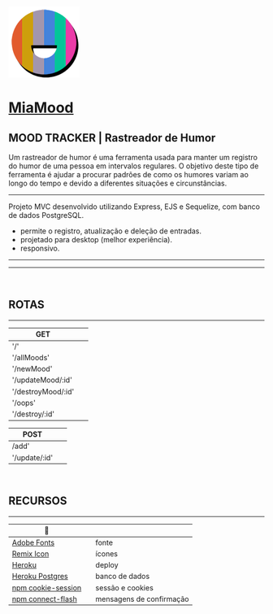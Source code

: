 ![image](/public/IMG/logo.png)
# [MiaMood](https://miamood.herokuapp.com/)

## **MOOD TRACKER** | Rastreador de Humor


Um rastreador de humor é uma ferramenta usada para manter um registro do humor de uma pessoa em intervalos regulares. O objetivo deste tipo de ferramenta é ajudar a procurar padrões de como os humores variam ao longo do tempo e devido a diferentes situações e circunstâncias.


-----

Projeto MVC desenvolvido utilizando Express, EJS e Sequelize, com banco de dados PostgreSQL.  

+ permite o registro, atualização e deleção de entradas.  
+ projetado para desktop (melhor experiência).  
+ responsivo. 

-----

-----

&ensp;
&ensp;

## ROTAS

-----

**GET**           |&ensp;
---|---
'/'               |&ensp;
'/allMoods'       |&ensp;
'/newMood'        |&ensp;
'/updateMood/:id' |&ensp;
'/destroyMood/:id'|&ensp;
'/oops'           |&ensp;
'/destroy/:id'    |&ensp;

**POST**          |&ensp;
---|---
/add'             |&ensp;
'/update/:id'     |&ensp;

&ensp;
&ensp;

## RECURSOS

-----

🔗 |&ensp;&ensp;
---|---
[Adobe Fonts](https://fonts.adobe.com/fonts/brother-1816) |&ensp;&ensp;fonte
[Remix Icon](https://remixicon.com/) |&ensp;&ensp;ícones
[Heroku](http://www.heroku.com) |&ensp;&ensp;deploy
[Heroku Postgres](https://elements.heroku.com/addons/heroku-postgresql)|&ensp;&ensp;banco de dados
[npm cookie-session](https://www.npmjs.com/package/cookie-session) |&ensp;&ensp;sessão e cookies
[npm connect-flash](https://www.npmjs.com/package/connect-flash) |&ensp;&ensp;mensagens de confirmação

